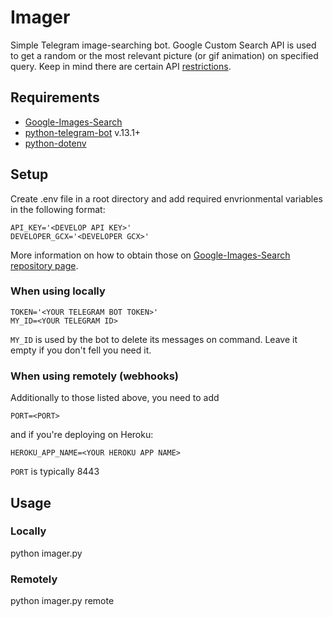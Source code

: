 # Imager
Simple Telegram image-searching bot.
Google Custom Search API is used to get a random or the most relevant picture (or gif animation) on specified query.
Keep in mind there are certain API [restrictions](https://developers.google.com/custom-search/v1/overview#pricing). 

## Requirements
+ [Google-Images-Search](https://github.com/arrrlo/Google-Images-Search)
+ [python-telegram-bot](https://github.com/python-telegram-bot/python-telegram-bot) v.13.1+
+ [python-dotenv](https://github.com/theskumar/python-dotenv)

## Setup
Create .env file in a root directory and add required envrionmental variables in the following format:
```
API_KEY='<DEVELOP API KEY>'
DEVELOPER_GCX='<DEVELOPER GCX>'
```
More information on how to obtain those on [Google-Images-Search repository page](https://github.com/arrrlo/Google-Images-Search). 
### When using locally
```
TOKEN='<YOUR TELEGRAM BOT TOKEN>'
MY_ID=<YOUR TELEGRAM ID>
```
`MY_ID` is used by the bot to delete its messages on command. Leave it empty if you don't fell you need it.
### When using remotely (webhooks)
Additionally to those listed above, you need to add
```
PORT=<PORT>
```
and if you're deploying on Heroku:
```
HEROKU_APP_NAME=<YOUR HEROKU APP NAME>
```
`PORT` is typically 8443
## Usage
### Locally
python imager.py
### Remotely
python imager.py remote

